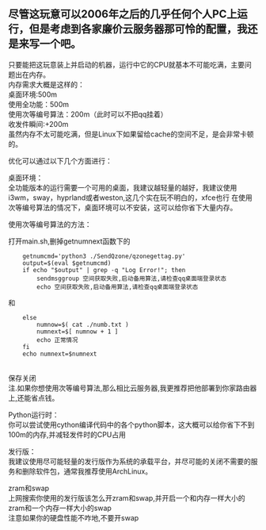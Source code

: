 ## 尽管这玩意可以2006年之后的几乎任何个人PC上运行，但是考虑到各家廉价云服务器那可怜的配置，我还是来写一个吧。
只要能把这玩意装上并启动的机器，运行中它的CPU就基本不可能吃满，主要问题出在内存。
<br/>内存需求大概是这样的：
<br/>桌面环境:500m
<br/>使用全功能：500m
<br/>使用次等编号算法：200m（此时可以不把qq挂着）
<br/>收发件瞬间:+200m
<br/>虽然内存不太可能吃满，但是Linux下如果留给cache的空间不足，是会非常卡顿的。

优化可以通过以下几个方面进行：

桌面环境：
<br/>全功能版本的运行需要一个可用的桌面，我建议越轻量的越好，我建议使用i3wm，sway，hyprland或者weston,这几个实在玩不明白的，xfce也行
在使用次等编号算法的情况下，桌面环境可以不安装，这可以给你省下大量内存。

使用次等编号算法的方法：

打开main.sh,删掉getnumnext函数下的
```
    getnumcmd='python3 ./SendQzone/qzonegettag.py'
    output=$(eval $getnumcmd)
    if echo "$output" | grep -q "Log Error!"; then
        sendmsggroup 空间获取失败,启动备用算法,请检查qq桌面端登录状态
        echo 空间获取失败,启动备用算法,请检查qq桌面端登录状态
```
和
```
    else
        numnow=$( cat ./numb.txt )
        numnext=$[ numnow + 1 ]
        echo 正常情况
    fi
    echo numnext=$numnext
```
<br/>保存关闭
<br/>注.如果你想使用次等编号算法,那么相比云服务器,我更推荐把他部署到你家路由器上,还能省点钱。

Python运行时：
<br/>你可以尝试使用cython编译代码中的各个python脚本，这大概可以给你省下不到100m的内存,并减轻发件时的CPU占用

发行版：
<br/>我建议使用尽可能轻量的发行版作为系统的承载平台，并尽可能的关闭不需要的服务和删除软件包，通常我推荐使用ArchLinux。

zram和swap
<br/>上网搜索你使用的发行版该怎么开zram和swap,并开启一个和内存一样大小的zram和一个内存一样大小的swap
<br/>注意如果你的硬盘性能不咋地,不要开swap